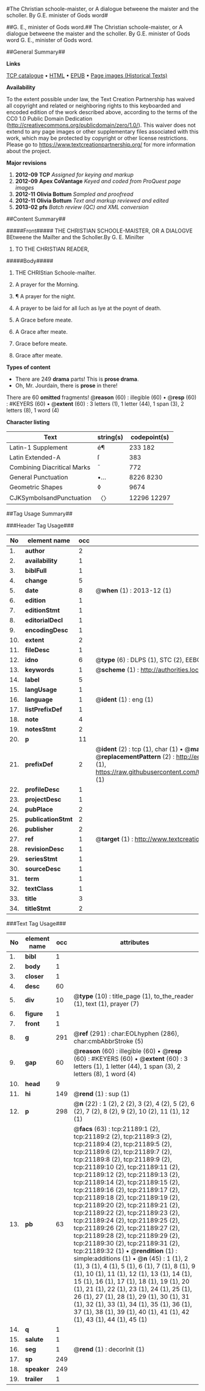 #The Christian schoole-maister, or A dialogue betweene the maister and the scholler. By G.E. minister of Gods word#

##G. E., minister of Gods word.##
The Christian schoole-maister, or A dialogue betweene the maister and the scholler. By G.E. minister of Gods word
G. E., minister of Gods word.

##General Summary##

**Links**

[TCP catalogue](http://www.ota.ox.ac.uk/tcp/)  • 
[HTML](http://tei.it.ox.ac.uk/tcp/Texts-HTML/free/A21/A21065.html)  • 
[EPUB](http://tei.it.ox.ac.uk/tcp/Texts-EPUB/free/A21/A21065.epub) • 
[Page images (Historical Texts)](https://historicaltexts.jisc.ac.uk/eebo-99855687e)

**Availability**

To the extent possible under law, the Text Creation Partnership has waived all copyright and related or neighboring rights to this keyboarded and encoded edition of the work described above, according to the terms of the CC0 1.0 Public Domain Dedication (http://creativecommons.org/publicdomain/zero/1.0/). This waiver does not extend to any page images or other supplementary files associated with this work, which may be protected by copyright or other license restrictions. Please go to https://www.textcreationpartnership.org/ for more information about the project.

**Major revisions**

1. __2012-09__ __TCP__ *Assigned for keying and markup*
1. __2012-09__ __Apex CoVantage__ *Keyed and coded from ProQuest page images*
1. __2012-11__ __Olivia Bottum__ *Sampled and proofread*
1. __2012-11__ __Olivia Bottum__ *Text and markup reviewed and edited*
1. __2013-02__ __pfs__ *Batch review (QC) and XML conversion*

##Content Summary##

#####Front#####
THE CHRISTIAN SCHOOLE-MAISTER, OR A DIALOGVE BEtweene the Maiſter and the Scholler.By G. E. Miniſter
1. TO THE CHRISTIAN READER,

#####Body#####

1. THE CHRIStian Schoole-maiſter.

1. A prayer for the Morning.

1. ¶ A prayer for the night.

1. A prayer to be ſaid for all ſuch as lye at the poynt of death.

1. A Grace before meate.

1. A Grace after meate.

1. Grace before meate.

1. Grace after meate.

**Types of content**

  * There are 249 **drama** parts! This is **prose drama**.
  * Oh, Mr. Jourdain, there is **prose** in there!

There are 60 **omitted** fragments! 
 @__reason__ (60) : illegible (60)  •  @__resp__ (60) : #KEYERS (60)  •  @__extent__ (60) : 3 letters (1), 1 letter (44), 1 span (3), 2 letters (8), 1 word (4)

**Character listing**


|Text|string(s)|codepoint(s)|
|---|---|---|
|Latin-1 Supplement|é¶|233 182|
|Latin Extended-A|ſ|383|
|Combining             Diacritical Marks|̄|772|
|General Punctuation|•…|8226 8230|
|Geometric Shapes|◊|9674|
|CJKSymbolsandPunctuation|〈〉|12296 12297|

##Tag Usage Summary##

###Header Tag Usage###

|No|element name|occ|attributes|
|---|---|---|---|
|1.|__author__|2||
|2.|__availability__|1||
|3.|__biblFull__|1||
|4.|__change__|5||
|5.|__date__|8| @__when__ (1) : 2013-12 (1)|
|6.|__edition__|1||
|7.|__editionStmt__|1||
|8.|__editorialDecl__|1||
|9.|__encodingDesc__|1||
|10.|__extent__|2||
|11.|__fileDesc__|1||
|12.|__idno__|6| @__type__ (6) : DLPS (1), STC (2), EEBO-CITATION (1), PROQUEST (1), VID (1)|
|13.|__keywords__|1| @__scheme__ (1) : http://authorities.loc.gov/ (1)|
|14.|__label__|5||
|15.|__langUsage__|1||
|16.|__language__|1| @__ident__ (1) : eng (1)|
|17.|__listPrefixDef__|1||
|18.|__note__|4||
|19.|__notesStmt__|2||
|20.|__p__|11||
|21.|__prefixDef__|2| @__ident__ (2) : tcp (1), char (1)  •  @__matchPattern__ (2) : ([0-9\-]+):([0-9IVX]+) (1), (.+) (1)  •  @__replacementPattern__ (2) : http://eebo.chadwyck.com/downloadtiff?vid=$1&page=$2 (1), https://raw.githubusercontent.com/textcreationpartnership/Texts/master/tcpchars.xml#$1 (1)|
|22.|__profileDesc__|1||
|23.|__projectDesc__|1||
|24.|__pubPlace__|2||
|25.|__publicationStmt__|2||
|26.|__publisher__|2||
|27.|__ref__|1| @__target__ (1) : http://www.textcreationpartnership.org/docs/. (1)|
|28.|__revisionDesc__|1||
|29.|__seriesStmt__|1||
|30.|__sourceDesc__|1||
|31.|__term__|1||
|32.|__textClass__|1||
|33.|__title__|3||
|34.|__titleStmt__|2||


###Text Tag Usage###

|No|element name|occ|attributes|
|---|---|---|---|
|1.|__bibl__|1||
|2.|__body__|1||
|3.|__closer__|1||
|4.|__desc__|60||
|5.|__div__|10| @__type__ (10) : title_page (1), to_the_reader (1), text (1), prayer (7)|
|6.|__figure__|1||
|7.|__front__|1||
|8.|__g__|291| @__ref__ (291) : char:EOLhyphen (286), char:cmbAbbrStroke (5)|
|9.|__gap__|60| @__reason__ (60) : illegible (60)  •  @__resp__ (60) : #KEYERS (60)  •  @__extent__ (60) : 3 letters (1), 1 letter (44), 1 span (3), 2 letters (8), 1 word (4)|
|10.|__head__|9||
|11.|__hi__|149| @__rend__ (1) : sup (1)|
|12.|__p__|298| @__n__ (22) : 1 (2), 2 (2), 3 (2), 4 (2), 5 (2), 6 (2), 7 (2), 8 (2), 9 (2), 10 (2), 11 (1), 12 (1)|
|13.|__pb__|63| @__facs__ (63) : tcp:21189:1 (2), tcp:21189:2 (2), tcp:21189:3 (2), tcp:21189:4 (2), tcp:21189:5 (2), tcp:21189:6 (2), tcp:21189:7 (2), tcp:21189:8 (2), tcp:21189:9 (2), tcp:21189:10 (2), tcp:21189:11 (2), tcp:21189:12 (2), tcp:21189:13 (2), tcp:21189:14 (2), tcp:21189:15 (2), tcp:21189:16 (2), tcp:21189:17 (2), tcp:21189:18 (2), tcp:21189:19 (2), tcp:21189:20 (2), tcp:21189:21 (2), tcp:21189:22 (2), tcp:21189:23 (2), tcp:21189:24 (2), tcp:21189:25 (2), tcp:21189:26 (2), tcp:21189:27 (2), tcp:21189:28 (2), tcp:21189:29 (2), tcp:21189:30 (2), tcp:21189:31 (2), tcp:21189:32 (1)  •  @__rendition__ (1) : simple:additions (1)  •  @__n__ (45) : 1 (1), 2 (1), 3 (1), 4 (1), 5 (1), 6 (1), 7 (1), 8 (1), 9 (1), 10 (1), 11 (1), 12 (1), 13 (1), 14 (1), 15 (1), 16 (1), 17 (1), 18 (1), 19 (1), 20 (1), 21 (1), 22 (1), 23 (1), 24 (1), 25 (1), 26 (1), 27 (1), 28 (1), 29 (1), 30 (1), 31 (1), 32 (1), 33 (1), 34 (1), 35 (1), 36 (1), 37 (1), 38 (1), 39 (1), 40 (1), 41 (1), 42 (1), 43 (1), 44 (1), 45 (1)|
|14.|__q__|1||
|15.|__salute__|1||
|16.|__seg__|1| @__rend__ (1) : decorInit (1)|
|17.|__sp__|249||
|18.|__speaker__|249||
|19.|__trailer__|1||
